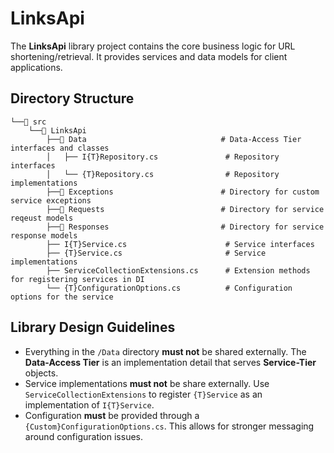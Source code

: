 # LinksApi

The **LinksApi** library project contains the core business logic for URL shortening/retrieval. It provides services and data models for client applications.

## Directory Structure

```
└──📁 src
    └──📁 LinksApi
        ├──📁 Data                              # Data-Access Tier interfaces and classes
        │   ├── I{T}Repository.cs               # Repository interfaces
        │   └── {T}Repository.cs                # Repository implementations
        ├──📁 Exceptions                        # Directory for custom service exceptions
        ├──📁 Requests                          # Directory for service reqeust models
        ├──📁 Responses                         # Directory for service response models
        ├── I{T}Service.cs                      # Service interfaces
        ├── {T}Service.cs                       # Service implementations
        ├── ServiceCollectionExtensions.cs      # Extension methods for registering services in DI
        └── {T}ConfigurationOptions.cs          # Configuration options for the service
```

## Library Design Guidelines

- Everything in the `/Data` directory **must not** be shared externally. The **Data-Access Tier** is an implementation detail that serves **Service-Tier** objects.
- Service implementations **must not** be share externally. Use `ServiceCollectionExtensions` to register `{T}Service` as an implementation of `I{T}Service`.
- Configuration **must** be provided through a `{Custom}ConfigurationOptions.cs`. This allows for stronger messaging around configuration issues.